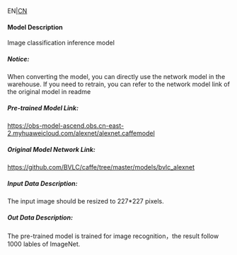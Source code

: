 EN|[CN](Readme_cn.md)
#### Model Description

Image classification inference model

##### Notice:
When converting the model, you can directly use the network model in the warehouse. If you need to retrain, you can refer to the network model link of the original model in readme

##### Pre-trained Model Link:
https://obs-model-ascend.obs.cn-east-2.myhuaweicloud.com/alexnet/alexnet.caffemodel

##### Original Model Network Link:
https://github.com/BVLC/caffe/tree/master/models/bvlc_alexnet

##### Input Data Description:

The input image should be resized to 227*227 pixels.

##### Out Data Description:

The pre-trained model is trained for image recognition，the result follow 1000 lables of ImageNet.

